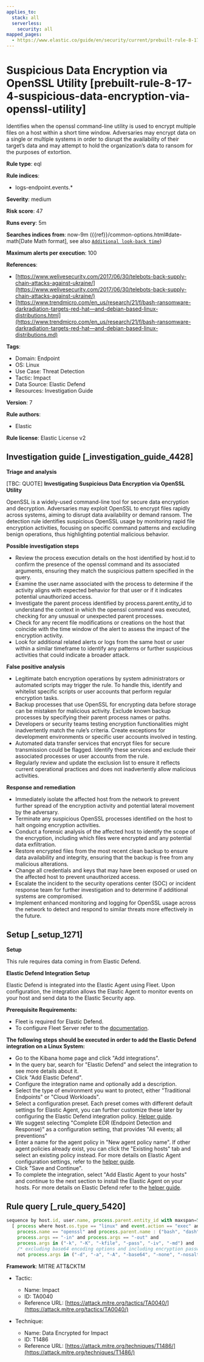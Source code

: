 ```yaml
---
applies_to:
  stack: all
  serverless:
    security: all
mapped_pages:
  - https://www.elastic.co/guide/en/security/current/prebuilt-rule-8-17-4-suspicious-data-encryption-via-openssl-utility.html
---
```


# Suspicious Data Encryption via OpenSSL Utility [prebuilt-rule-8-17-4-suspicious-data-encryption-via-openssl-utility]

Identifies when the openssl command-line utility is used to encrypt multiple files on a host within a short time window. Adversaries may encrypt data on a single or multiple systems in order to disrupt the availability of their target’s data and may attempt to hold the organization’s data to ransom for the purposes of extortion.

**Rule type**: eql

**Rule indices**:

* logs-endpoint.events.*

**Severity**: medium

**Risk score**: 47

**Runs every**: 5m

**Searches indices from**: now-9m ({{ref}}/common-options.html#date-math[Date Math format], see also [`Additional look-back time`](docs-content://solutions/security/detect-and-alert/create-detection-rule.md#rule-schedule))

**Maximum alerts per execution**: 100

**References**:

* [https://www.welivesecurity.com/2017/06/30/telebots-back-supply-chain-attacks-against-ukraine/](https://www.welivesecurity.com/2017/06/30/telebots-back-supply-chain-attacks-against-ukraine/)
* [https://www.trendmicro.com/en_us/research/21/f/bash-ransomware-darkradiation-targets-red-hat—​and-debian-based-linux-distributions.html](https://www.trendmicro.com/en_us/research/21/f/bash-ransomware-darkradiation-targets-red-hat—​and-debian-based-linux-distributions.md)

**Tags**:

* Domain: Endpoint
* OS: Linux
* Use Case: Threat Detection
* Tactic: Impact
* Data Source: Elastic Defend
* Resources: Investigation Guide

**Version**: 7

**Rule authors**:

* Elastic

**Rule license**: Elastic License v2

## Investigation guide [_investigation_guide_4428]

**Triage and analysis**

[TBC: QUOTE]
**Investigating Suspicious Data Encryption via OpenSSL Utility**

OpenSSL is a widely-used command-line tool for secure data encryption and decryption. Adversaries may exploit OpenSSL to encrypt files rapidly across systems, aiming to disrupt data availability or demand ransom. The detection rule identifies suspicious OpenSSL usage by monitoring rapid file encryption activities, focusing on specific command patterns and excluding benign operations, thus highlighting potential malicious behavior.

**Possible investigation steps**

* Review the process execution details on the host identified by host.id to confirm the presence of the openssl command and its associated arguments, ensuring they match the suspicious pattern specified in the query.
* Examine the user.name associated with the process to determine if the activity aligns with expected behavior for that user or if it indicates potential unauthorized access.
* Investigate the parent process identified by process.parent.entity_id to understand the context in which the openssl command was executed, checking for any unusual or unexpected parent processes.
* Check for any recent file modifications or creations on the host that coincide with the time window of the alert to assess the impact of the encryption activity.
* Look for additional related alerts or logs from the same host or user within a similar timeframe to identify any patterns or further suspicious activities that could indicate a broader attack.

**False positive analysis**

* Legitimate batch encryption operations by system administrators or automated scripts may trigger the rule. To handle this, identify and whitelist specific scripts or user accounts that perform regular encryption tasks.
* Backup processes that use OpenSSL for encrypting data before storage can be mistaken for malicious activity. Exclude known backup processes by specifying their parent process names or paths.
* Developers or security teams testing encryption functionalities might inadvertently match the rule’s criteria. Create exceptions for development environments or specific user accounts involved in testing.
* Automated data transfer services that encrypt files for secure transmission could be flagged. Identify these services and exclude their associated processes or user accounts from the rule.
* Regularly review and update the exclusion list to ensure it reflects current operational practices and does not inadvertently allow malicious activities.

**Response and remediation**

* Immediately isolate the affected host from the network to prevent further spread of the encryption activity and potential lateral movement by the adversary.
* Terminate any suspicious OpenSSL processes identified on the host to halt ongoing encryption activities.
* Conduct a forensic analysis of the affected host to identify the scope of the encryption, including which files were encrypted and any potential data exfiltration.
* Restore encrypted files from the most recent clean backup to ensure data availability and integrity, ensuring that the backup is free from any malicious alterations.
* Change all credentials and keys that may have been exposed or used on the affected host to prevent unauthorized access.
* Escalate the incident to the security operations center (SOC) or incident response team for further investigation and to determine if additional systems are compromised.
* Implement enhanced monitoring and logging for OpenSSL usage across the network to detect and respond to similar threats more effectively in the future.


## Setup [_setup_1271]

**Setup**

This rule requires data coming in from Elastic Defend.

**Elastic Defend Integration Setup**

Elastic Defend is integrated into the Elastic Agent using Fleet. Upon configuration, the integration allows the Elastic Agent to monitor events on your host and send data to the Elastic Security app.

**Prerequisite Requirements:**

* Fleet is required for Elastic Defend.
* To configure Fleet Server refer to the [documentation](docs-content://reference/ingestion-tools/fleet/fleet-server.md).

**The following steps should be executed in order to add the Elastic Defend integration on a Linux System:**

* Go to the Kibana home page and click "Add integrations".
* In the query bar, search for "Elastic Defend" and select the integration to see more details about it.
* Click "Add Elastic Defend".
* Configure the integration name and optionally add a description.
* Select the type of environment you want to protect, either "Traditional Endpoints" or "Cloud Workloads".
* Select a configuration preset. Each preset comes with different default settings for Elastic Agent, you can further customize these later by configuring the Elastic Defend integration policy. [Helper guide](docs-content://solutions/security/configure-elastic-defend/configure-an-integration-policy-for-elastic-defend.md).
* We suggest selecting "Complete EDR (Endpoint Detection and Response)" as a configuration setting, that provides "All events; all preventions"
* Enter a name for the agent policy in "New agent policy name". If other agent policies already exist, you can click the "Existing hosts" tab and select an existing policy instead. For more details on Elastic Agent configuration settings, refer to the [helper guide](docs-content://reference/ingestion-tools/fleet/agent-policy.md).
* Click "Save and Continue".
* To complete the integration, select "Add Elastic Agent to your hosts" and continue to the next section to install the Elastic Agent on your hosts. For more details on Elastic Defend refer to the [helper guide](docs-content://solutions/security/configure-elastic-defend/install-elastic-defend.md).


## Rule query [_rule_query_5420]

```js
sequence by host.id, user.name, process.parent.entity_id with maxspan=5s
  [ process where host.os.type == "linux" and event.action == "exec" and
    process.name == "openssl" and process.parent.name : ("bash", "dash", "sh", "tcsh", "csh", "zsh", "ksh", "fish", "perl*", "php*", "python*", "xargs") and
    process.args == "-in" and process.args == "-out" and
    process.args in ("-k", "-K", "-kfile", "-pass", "-iv", "-md") and
    /* excluding base64 encoding options and including encryption password or key params */
    not process.args in ("-d", "-a", "-A", "-base64", "-none", "-nosalt") ] with runs=10
```

**Framework**: MITRE ATT&CKTM

* Tactic:

    * Name: Impact
    * ID: TA0040
    * Reference URL: [https://attack.mitre.org/tactics/TA0040/](https://attack.mitre.org/tactics/TA0040/)

* Technique:

    * Name: Data Encrypted for Impact
    * ID: T1486
    * Reference URL: [https://attack.mitre.org/techniques/T1486/](https://attack.mitre.org/techniques/T1486/)



